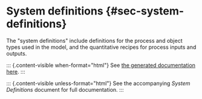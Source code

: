 # System definitions {#sec-system-definitions}

The "system definitions" include definitions for the process and object types used in the model, and the quantitative recipes for process inputs and outputs.

::: {.content-visible when-format="html"}
See [the generated documentation here](/system-definitions/index.html).
:::

::: {.content-visible unless-format="html"}
See the accompanying *System Definitions* document for full documentation.
:::
